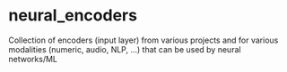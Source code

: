 # neural_encoders
Collection of encoders (input layer) from various projects and for various modalities (numeric, audio, NLP, ...) that can be used by neural networks/ML
